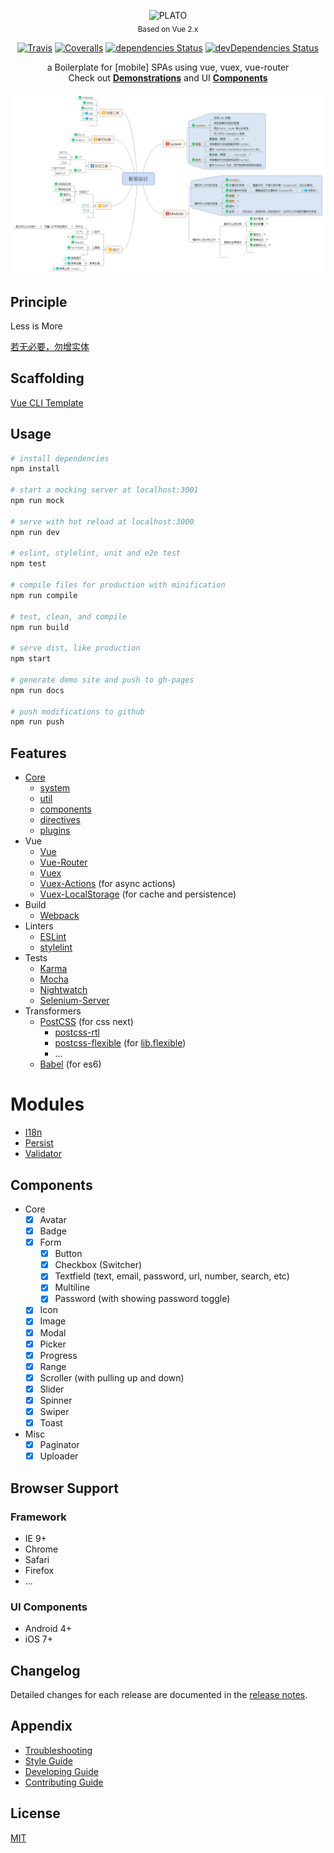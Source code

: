 <p align="center">
  <img src="https://cdn.rawgit.com/platojs/plato/master/src/assets/logo.svg" alt="PLATO"><br>
  <sub>Based on Vue 2.x</sub>
</p>
<p align="center">
  <a href="https://travis-ci.org/platojs/plato"><img src="https://img.shields.io/travis/platojs/plato.svg?style=flat-square" alt="Travis"></a>
  <a href="https://coveralls.io/github/platojs/plato"><img src="https://img.shields.io/coveralls/platojs/plato.svg?style=flat-square" alt="Coveralls"></a>
  <a href="https://david-dm.org/platojs/plato"><img src="https://img.shields.io/david/platojs/plato.svg?style=flat-square" alt="dependencies Status"></a>
  <a href="https://david-dm.org/platojs/plato?type=dev"><img src="https://img.shields.io/david/dev/platojs/plato.svg?style=flat-square" alt="devDependencies Status"></a>
</p>
<p align="center">
  a Boilerplate for [mobile] SPAs using vue, vuex, vue-router<br>
  Check out <a href="http://plato.crossjs.com/#/demo"><b>Demonstrations</b></a> and UI <a href="https://github.com/platojs/components"><b>Components</b></a>
</p>
<p align="center">
  <img src="doc/DESIGN.png" alt="Framework Design">
</p>

## Principle

Less is More

[若无必要，勿增实体](https://zh.wikipedia.org/wiki/奥卡姆剃刀)

## Scaffolding

[Vue CLI Template](https://github.com/platojs/template)

## Usage

```bash
# install dependencies
npm install

# start a mocking server at localhost:3001
npm run mock

# serve with hot reload at localhost:3000
npm run dev

# eslint, stylelint, unit and e2e test
npm test

# compile files for production with minification
npm run compile

# test, clean, and compile
npm run build

# serve dist, like production
npm start

# generate demo site and push to gh-pages
npm run docs

# push modifications to github
npm run push
```

## Features

- [Core](https://github.com/platojs/platojs)
  - [system](https://github.com/platojs/system)
  - [util](https://github.com/platojs/util)
  - [components](https://github.com/platojs/components)
  - [directives](https://github.com/platojs/directives)
  - [plugins](https://github.com/platojs/plugins)
- Vue
  - [Vue](https://github.com/vuejs/vue)
  - [Vue-Router](https://github.com/vuejs/vue-router)
  - [Vuex](https://github.com/vuejs/vuex)
  - [Vuex-Actions](https://github.com/weinot/vuex-actions) (for async actions)
  - [Vuex-LocalStorage](https://github.com/crossjs/vuex-localstorage) (for cache and persistence)
- Build
  - [Webpack](http://webpack.github.io/)
- Linters
  - [ESLint](http://eslint.org/)
  - [stylelint](http://stylelint.io/)
- Tests
  - [Karma](https://karma-runner.github.io/)
  - [Mocha](https://mochajs.org/)
  - [Nightwatch](http://nightwatchjs.org/)
  - [Selenium-Server](https://github.com/eugeneware/selenium-server)
- Transformers
  - [PostCSS](http://postcss.org/) (for css next)
    - [postcss-rtl](https://github.com/vkalinichev/postcss-rtl)
    - [postcss-flexible](https://github.com/crossjs/postcss-flexible) (for [lib.flexible](https://github.com/amfe/lib-flexible))
    - ...
  - [Babel](https://babeljs.io/) (for es6)

# Modules

- [I18n](src/modules/i18n)
- [Persist](src/modules/persist)
- [Validator](src/modules/validator)

## Components

- Core
  - [x] Avatar
  - [x] Badge
  - [x] Form
    - [x] Button
    - [x] Checkbox (Switcher)
    - [x] Textfield (text, email, password, url, number, search, etc)
    - [x] Multiline
    - [x] Password (with showing password toggle)
  - [x] Icon
  - [x] Image
  - [x] Modal
  - [x] Picker
  - [x] Progress
  - [x] Range
  - [x] Scroller (with pulling up and down)
  - [x] Slider
  - [x] Spinner
  - [x] Swiper
  - [x] Toast
- Misc
  - [x] Paginator
  - [x] Uploader

## Browser Support

### Framework

- IE 9+
- Chrome
- Safari
- Firefox
- ...

### UI Components

- Android 4+
- iOS 7+

## Changelog

Detailed changes for each release are documented in the [release notes](https://github.com/platojs/plato/releases).

## Appendix

- [Troubleshooting](doc/TROUBLESHOOTING.md)
- [Style Guide](doc/STYLEGUIDE.md)
- [Developing Guide](doc/DEVELOPING.md)
- [Contributing Guide](doc/CONTRIBUTING.md)

## License

[MIT](http://opensource.org/licenses/MIT)
